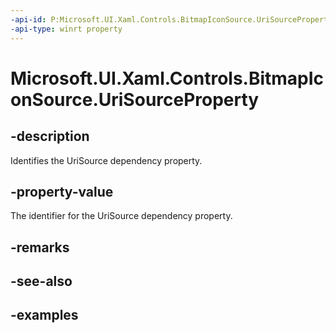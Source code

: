 ```yaml
---
-api-id: P:Microsoft.UI.Xaml.Controls.BitmapIconSource.UriSourceProperty
-api-type: winrt property
---
```

<!-- Property syntax.
public DependencyProperty UriSourceProperty { get; }
-->

# Microsoft.UI.Xaml.Controls.BitmapIconSource.UriSourceProperty


## -description

Identifies the UriSource dependency property.


## -property-value

The identifier for the UriSource dependency property.


## -remarks


## -see-also


## -examples


